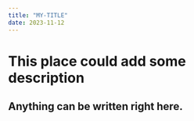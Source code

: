 ```yaml
---
title: "MY-TITLE"
date: 2023-11-12
---
```


# This place could add some description
## Anything can be written right here.
